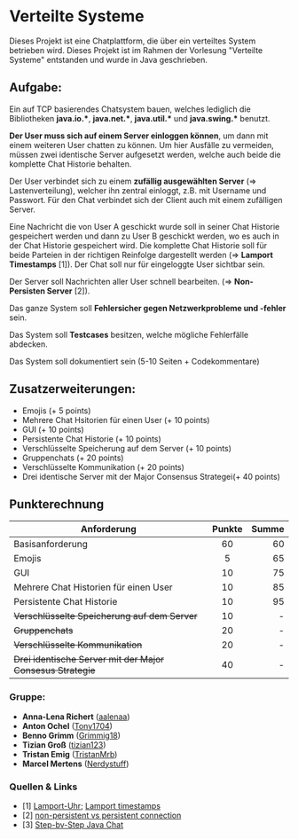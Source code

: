 # Verteilte Systeme
Dieses Projekt ist eine Chatplattform, die über ein verteiltes System betrieben wird. Dieses Projekt ist im Rahmen der Vorlesung "Verteilte Systeme" entstanden und wurde in Java geschrieben.

## Aufgabe:
Ein auf TCP basierendes Chatsystem bauen, welches lediglich die Bibliotheken **java.io.\***, **java.net.\***, **java.util.\*** und **java.swing.\*** benutzt.

**Der User muss sich auf einem Server einloggen können**, um dann mit einem weiteren User chatten zu können. Um hier Ausfälle zu vermeiden, müssen zwei identische Server aufgesetzt werden, welche auch beide die komplette Chat Historie behalten.

Der User verbindet sich zu einem **zufällig ausgewählten Server** (=> Lastenverteilung), welcher ihn zentral einloggt, z.B. mit Username und Passwort. Für den Chat verbindet sich der Client auch mit einem zufälligen Server.

Eine Nachricht die von User A geschickt wurde soll in seiner Chat Historie gespeichert werden und dann zu User B geschickt werden, wo es auch in der Chat Historie gespeichert wird. Die komplette Chat Historie soll für beide Parteien in der richtigen Reinfolge dargestellt werden (=> **Lamport Timestamps** [1]). Der Chat soll nur für eingeloggte User sichtbar sein.

Der Server soll Nachrichten aller User schnell bearbeiten. (=> **Non-Persisten Server** [2]).

Das ganze System soll **Fehlersicher gegen Netzwerkprobleme und -fehler** sein. 

Das System soll **Testcases** besitzen, welche mögliche Fehlerfälle abdecken.

Das System soll dokumentiert sein (5-10 Seiten + Codekommentare)

## Zusatzerweiterungen:
- Emojis (+ 5 points) 
- Mehrere Chat Hsitorien für einen User (+ 10 points)
- GUI (+ 10 points)
- Persistente Chat Historie (+ 10 points)
- Verschlüsselte Speicherung auf dem Server (+ 10 points)
- Gruppenchats (+ 20 points)
- Verschlüsselte Kommunikation (+ 20 points)
- Drei identische Server mit der Major Consensus Strategei(+ 40 points)

## Punkterechnung

|Anforderung      | Punkte           | Summe  |
| ------------- |:-------------:| -----:|
| Basisanforderung      | 60 | 60 |
| Emojis     | 5      |   65 |
| GUI | 10      |    75 |
| Mehrere Chat Historien für einen User | 10 |85|
| Persistente Chat Historie | 10 | 95 |
| ~~Verschlüsselte Speicherung auf dem Server~~ | 10 | - |
| ~~Gruppenchats~~ | 20 | - |
| ~~Verschlüsselte Kommunikation~~ | 20 | - |
| ~~Drei identische Server mit der Major Consesus Strategie~~ | 40 | - |

### Gruppe:
* **Anna-Lena Richert** ([aalenaa](https://github.com/aalenaa))
* **Anton Ochel** ([Tony1704](https://github.com/Tony1704))
* **Benno Grimm** ([Grimmig18](https://github.com/Grimmig18))
* **Tizian Groß** ([tizian123](https://github.com/tizian123)) 
* **Tristan Emig** ([TristanMrb](https://github.com/TristanMrb)) 
* **Marcel Mertens** ([Nerdystuff](https://github.com/NerdyStuff)) 

### Quellen & Links
- \[1\] [Lamport-Uhr](https://de.wikipedia.org/wiki/Lamport-Uhr); [Lamport timestamps](https://en.wikipedia.org/wiki/Lamport_timestamps) 
- \[2\] [non-persistent vs persistent connection](https://www.geeksforgeeks.org/http-non-persistent-persistent-connection-set-2/)
- \[3\] [Step-bv-Step Java Chat](https://www.instructables.com/id/Creating-a-Chat-Server-Using-Java/)
